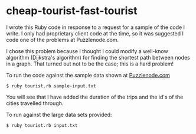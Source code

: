 # cheap-tourist-fast-tourist

I wrote this Ruby code in response to a request for a sample of the code I write. I only had proprietary client code at the time, so it was suggested I code one of the problems at Puzzlenode.com.

I chose this problem because I thought I could modify a well-know algorithm (Dijkstra's algorithm) for finding the shortest path between nodes in a graph. That turned out not to be the case; this is a hard problem!

To run the code against the sample data shown at [Puzzlenode.com](http://www.puzzlenode.com/puzzles/2-cheap-tourist-fast-tourist:)

```
$ ruby tourist.rb sample-input.txt
```

You will see that I have added the duration of the trips and the id's of the cities travelled through.

To run against the large data sets provided:

```
$ ruby tourist.rb input.txt
```
